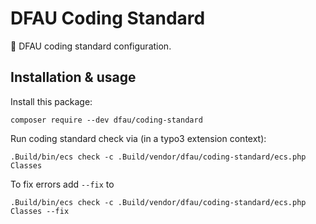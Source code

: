 # DFAU Coding Standard

:1st_place_medal: DFAU coding standard configuration.

## Installation & usage

Install this package:

    composer require --dev dfau/coding-standard
    
Run coding standard check via (in a typo3 extension context):

    .Build/bin/ecs check -c .Build/vendor/dfau/coding-standard/ecs.php Classes

To fix errors add `--fix` to  

    .Build/bin/ecs check -c .Build/vendor/dfau/coding-standard/ecs.php Classes --fix

